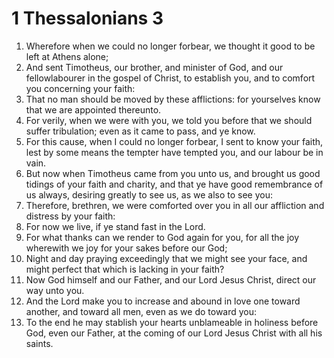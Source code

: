 ﻿# 1 Thessalonians 3
1. Wherefore when we could no longer forbear, we thought it good to be left at Athens alone; 
2. And sent Timotheus, our brother, and minister of God, and our fellowlabourer in the gospel of Christ, to establish you, and to comfort you concerning your faith: 
3. That no man should be moved by these afflictions: for yourselves know that we are appointed thereunto. 
4. For verily, when we were with you, we told you before that we should suffer tribulation; even as it came to pass, and ye know. 
5. For this cause, when I could no longer forbear, I sent to know your faith, lest by some means the tempter have tempted you, and our labour be in vain. 
6. But now when Timotheus came from you unto us, and brought us good tidings of your faith and charity, and that ye have good remembrance of us always, desiring greatly to see us, as we also to see you: 
7. Therefore, brethren, we were comforted over you in all our affliction and distress by your faith: 
8. For now we live, if ye stand fast in the Lord. 
9. For what thanks can we render to God again for you, for all the joy wherewith we joy for your sakes before our God; 
10. Night and day praying exceedingly that we might see your face, and might perfect that which is lacking in your faith? 
11. Now God himself and our Father, and our Lord Jesus Christ, direct our way unto you. 
12. And the Lord make you to increase and abound in love one toward another, and toward all men, even as we do toward you: 
13. To the end he may stablish your hearts unblameable in holiness before God, even our Father, at the coming of our Lord Jesus Christ with all his saints. 
